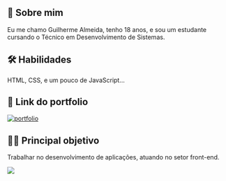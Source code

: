 
## 🚀 Sobre mim
Eu me chamo Guilherme Almeida, tenho 18 anos, e sou um estudante cursando o Técnico em Desenvolvimento de Sistemas.


## 🛠 Habilidades
HTML, CSS, e um pouco de JavaScript...


## 🔗 Link do portfolio
[![portfolio](https://img.shields.io/badge/my_portfolio-000?style=for-the-badge&logo=ko-fi&logoColor=white)](https://ghialmeida.com/)

## 👩‍💻 Principal objetivo
Trabalhar no desenvolvimento de aplicações, atuando no setor front-end.

<img src="https://www.google.com/url?sa=i&url=https%3A%2F%2Ftenor.com%2Fview%2Fmessi-gif-22688661&psig=AOvVaw1gi4syPnznvq7ZvvGOerN4&ust=1646876666664000&source=images&cd=vfe&ved=0CAgQjRxqFwoTCICmiu7zt_YCFQAAAAAdAAAAABAP">
